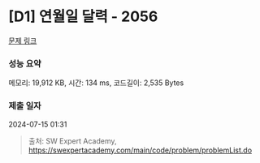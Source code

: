 # [D1] 연월일 달력 - 2056 

[문제 링크](https://swexpertacademy.com/main/code/problem/problemDetail.do?contestProbId=AV5QLkdKAz4DFAUq) 

### 성능 요약

메모리: 19,912 KB, 시간: 134 ms, 코드길이: 2,535 Bytes

### 제출 일자

2024-07-15 01:31



> 출처: SW Expert Academy, https://swexpertacademy.com/main/code/problem/problemList.do